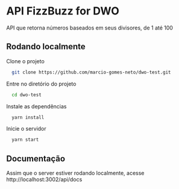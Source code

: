 
# API FizzBuzz for DWO

API que retorna números baseados em seus divisores, de 1 até 100


## Rodando localmente

Clone o projeto

```bash
  git clone https://github.com/marcio-gomes-neto/dwo-test.git
```

Entre no diretório do projeto

```bash
  cd dwo-test
```

Instale as dependências

```bash
  yarn install
```

Inicie o servidor

```bash
  yarn start
```


## Documentação

Assim que o server estiver rodando localmente,
acesse http://localhost:3002/api/docs

